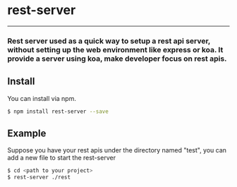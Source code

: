 # rest-server
---
### Rest server used as a quick way to setup a rest api server, without setting up the web environment like express or koa. It provide a server using koa, make developer focus on rest apis.

## Install

You can install via npm.

```bash
$ npm install rest-server --save
```

## Example

Suppose you have your rest apis under the directory named "test", you can add a new file to start the rest-server

```bash
$ cd <path to your project>
$ rest-server ./rest
```
